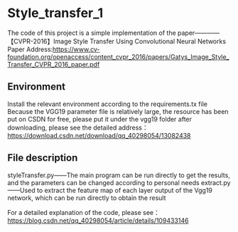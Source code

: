 # Style_transfer_1

The code of this project is a simple implementation of the paper————【CVPR-2016】Image Style Transfer Using Convolutional Neural Networks
Paper Address:https://www.cv-foundation.org/openaccess/content_cvpr_2016/papers/Gatys_Image_Style_Transfer_CVPR_2016_paper.pdf

Environment
---------------------

Install the relevant environment according to the requirements.tx file
Because the VGG19 parameter file is relatively large, the resource has been put on CSDN for free, please put it under the vgg19 folder after downloading, please see the detailed address：https://download.csdn.net/download/qq_40298054/13082438


File description
-------
styleTransfer.py——The main program can be run directly to get the results, and the parameters can be changed according to personal needs
extract.py——Used to extract the feature map of each layer output of the Vgg19 network, which can be run directly to obtain the result

For a detailed explanation of the code, please see：https://blog.csdn.net/qq_40298054/article/details/109433146
